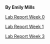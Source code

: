 **By Emily Mills**

[Lab Report Week 0](https://exmills.github.io/cse15l-lab-reports/lab-report-1-week-0.html)

[Lab Report Week 1](https://exmills.github.io/cse15l-lab-reports/lab-report-1-week-1.html)

[Lab Report Week 3](https://exmills.github.io/cse15l-lab-reports/lab-report-week-3.html)
